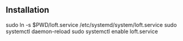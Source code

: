 ## Installation

sudo ln -s $PWD/loft.service /etc/systemd/system/loft.service
sudo systemctl daemon-reload
sudo systemctl enable loft.service
